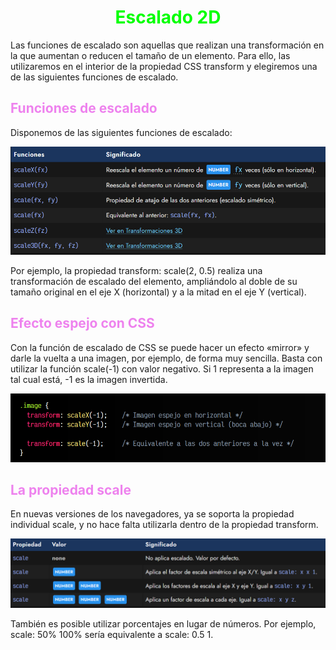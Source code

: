 # <span style="color:lime"><center>Escalado 2D</center></span>

Las funciones de escalado son aquellas que realizan una transformación en la que aumentan o reducen el tamaño de un elemento. Para ello, las utilizaremos en el interior de la propiedad CSS transform y elegiremos una de las siguientes funciones de escalado.

## <span style="color:violet">Funciones de escalado</span>
Disponemos de las siguientes funciones de escalado:

![alt text](./imagenes-escalado-2d/image.png)

Por ejemplo, la propiedad transform: scale(2, 0.5) realiza una transformación de escalado del elemento, ampliándolo al doble de su tamaño original en el eje X (horizontal) y a la mitad en el eje Y (vertical).

## <span style="color:violet">Efecto espejo con CSS</span>
Con la función de escalado de CSS se puede hacer un efecto «mirror» y darle la vuelta a una imagen, por ejemplo, de forma muy sencilla. Basta con utilizar la función scale(-1) con valor negativo. Si 1 representa a la imagen tal cual está, -1 es la imagen invertida.

![alt text](./imagenes-escalado-2d/image-1.png)

## <span style="color:violet">La propiedad scale</span>
En nuevas versiones de los navegadores, ya se soporta la propiedad individual scale, y no hace falta utilizarla dentro de la propiedad transform.

![alt text](./imagenes-escalado-2d/image-2.png)

También es posible utilizar porcentajes en lugar de números. Por ejemplo, scale: 50% 100% sería equivalente a scale: 0.5 1.